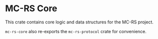 # MC-RS Core

This crate contains core logic and data structures for the MC-RS project.

`mc-rs-core` also re-exports the `mc-rs-protocol` crate for convenience.
